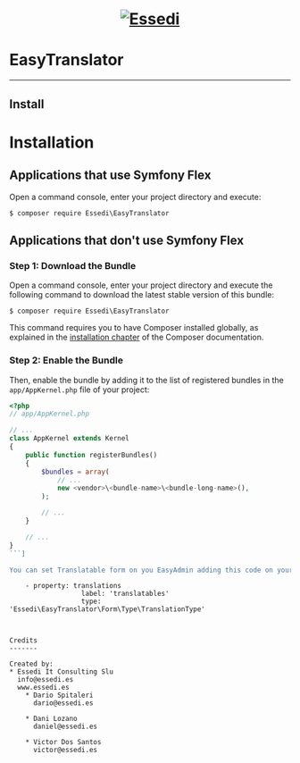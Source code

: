 <h1 align="center"><a href="http://www.essedi.es"><img src="http://www.essedi.es/wp-content/uploads/2017/12/cropped-newsletter-logo-essedi.png" alt="Essedi"></a></h1>

# EasyTranslator
***

Install
-------
Installation
============

Applications that use Symfony Flex
----------------------------------

Open a command console, enter your project directory and execute:

```console
$ composer require Essedi\EasyTranslator
```

Applications that don't use Symfony Flex
----------------------------------------

### Step 1: Download the Bundle

Open a command console, enter your project directory and execute the
following command to download the latest stable version of this bundle:

```console
$ composer require Essedi\EasyTranslator
```

This command requires you to have Composer installed globally, as explained
in the [installation chapter](https://getcomposer.org/doc/00-intro.md)
of the Composer documentation.

### Step 2: Enable the Bundle

Then, enable the bundle by adding it to the list of registered bundles
in the `app/AppKernel.php` file of your project:

```php
<?php
// app/AppKernel.php

// ...
class AppKernel extends Kernel
{
    public function registerBundles()
    {
        $bundles = array(
            // ...
            new <vendor>\<bundle-name>\<bundle-long-name>(),
        );

        // ...
    }

    // ...
}
```]

You can set Translatable form on you EasyAdmin adding this code on your entity fields

```
	    - property: translations
                      label: 'translatables'
                      type: 'Essedi\EasyTranslator\Form\Type\TranslationType'
```


Credits
-------

Created by:
* Essedi It Consulting Slu
  info@essedi.es
  www.essedi.es
	* Dario Spitaleri
	  dario@essedi.es

	* Dani Lozano
	  daniel@essedi.es
	
	* Victor Dos Santos
	  victor@essedi.es

